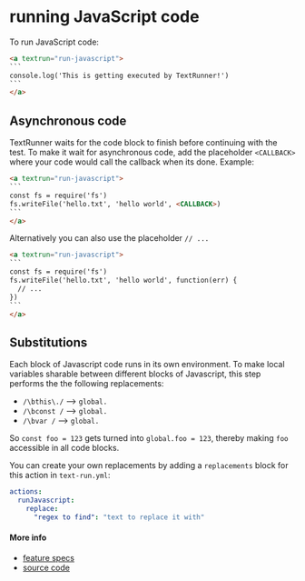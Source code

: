 # running JavaScript code

To run JavaScript code:

<a textrun="run-markdown-in-textrun">

````html
<a textrun="run-javascript">
```
console.log('This is getting executed by TextRunner!')
```
</a>
````

</a>

## Asynchronous code

TextRunner waits for the code block to finish before continuing with the test.
To make it wait for asynchronous code,
add the placeholder `<CALLBACK>` where your code would call the callback when its done.
Example:

<a textrun="run-markdown-in-textrun">

````html
<a textrun="run-javascript">
`​``
const fs = require('fs')
fs.writeFile('hello.txt', 'hello world', <CALLBACK>)
`​``
</a>
`````

</a>

Alternatively you can also use the placeholder `// ...`
<a textrun="run-markdown-in-textrun">

````html
<a textrun="run-javascript">
`​``
const fs = require('fs')
fs.writeFile('hello.txt', 'hello world', function(err) {
  // ...
})
`​``
</a>
````

</a>

## Substitutions

Each block of Javascript code runs in its own environment.
To make local variables sharable between different blocks of Javascript,
this step performs the the following replacements:

- `/\bthis\./` --> `global.`
- `/\bconst /` --> `global.`
- `/\bvar /` --> `global.`

So `const foo = 123` gets turned into `global.foo = 123`,
thereby making `foo` accessible in all code blocks.

You can create your own replacements by adding a `replacements` block
for this action
in `text-run.yml`:

```yml
actions:
  runJavascript:
    replace:
      "regex to find": "text to replace it with"
```

#### More info

- [feature specs](../../features/actions/built-in/run-javascript/run-javascript.feature)
- [source code](../../src/actions/built-in/run-javascript.ts)
